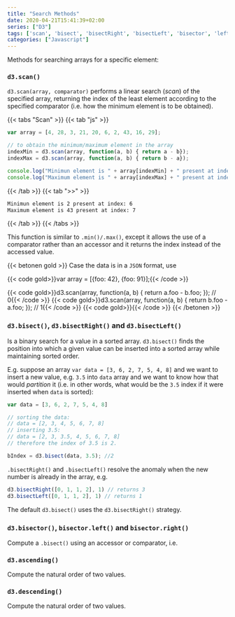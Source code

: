 ```yaml
---
title: "Search Methods"
date: 2020-04-21T15:41:39+02:00
series: ["D3"]
tags: ['scan', 'bisect', 'bisectRight', 'bisectLeft', 'bisector', 'left', 'right', 'ascending', 'descending']
categories: ["Javascript"]
---
```


Methods for searching arrays for a specific element:

### `d3.scan()`
`d3.scan(array, comparator)` performs a linear search (_scan_) of the specified array, returning the index of the least element according to the specified comparator (i.e. how the minimum element is to be obtained).

{{< tabs "Scan" >}}
{{< tab "js" >}}
```js
var array = [4, 28, 3, 21, 20, 6, 2, 43, 16, 29];

// to obtain the minimum/maximum element in the array
indexMin = d3.scan(array, function(a, b) { return a - b});
indexMax = d3.scan(array, function(a, b) { return b - a});

console.log("Minimun element is " + array[indexMin] + " present at index: " + indexMin);
console.log("Maximum element is " + array[indexMax] + " present at index: " + indexMax);
``` 
{{< /tab >}}
{{< tab ">>" >}}
```html
Minimun element is 2 present at index: 6
Maximum element is 43 present at index: 7
```
{{< /tab >}}
{{< /tabs >}}

This function is similar to `.min()/.max()`, except it allows the use of a comparator rather than an accessor and it returns the index instead of the accessed value.

{{< betonen gold >}}
Case the data is in a `JSON` format, use

{{< code gold>}}var array = [{foo: 42}, {foo: 91}];{{< /code >}}

{{< code gold>}}d3.scan(array, function(a, b) { return a.foo - b.foo; }); // 0{{< /code >}}
{{< code gold>}}d3.scan(array, function(a, b) { return b.foo - a.foo; }); // 1{{< /code >}}
{{< code gold>}}{{< /code >}}
{{< /betonen >}}


### `d3.bisect()`, `d3.bisectRight()` and `d3.bisectLeft()`
Is a binary search for a value in a sorted array. `d3.bisect()` finds the position into which a given value can be inserted into a sorted array while maintaining sorted order.

E.g. suppose an array `var data = [3, 6, 2, 7, 5, 4, 8]` and we want to insert a new value, e.g. `3.5` into `data` array and we want to know how that would _partition_ it (i.e. in other words, what would be the `3.5` index if it were inserted when `data` is sorted):

```js
var data = [3, 6, 2, 7, 5, 4, 8]

// sorting the data:
// data = [2, 3, 4, 5, 6, 7, 8]
// inserting 3.5:
// data = [2, 3, 3.5, 4, 5, 6, 7, 8] 
// therefore the index of 3.5 is 2.

bIndex = d3.bisect(data, 3.5); //2
```
`.bisectRight()` and `.bisectLeft()` resolve the anomaly when the new number is already in the array, e.g.

```js
d3.bisectRight([0, 1, 1, 2], 1) // returns 3
d3.bisectLeft([0, 1, 1, 2], 1) // returns 1
```
The default `d3.bisect()` uses the `d3.bisectRight()` strategy.

### `d3.bisector()`, `bisector.left()` and `bisector.right()`
Compute a `.bisect()` using an accessor or comparator, i.e.




### `d3.ascending()`
Compute the natural order of two values.

### `d3.descending()` 
Compute the natural order of two values.

